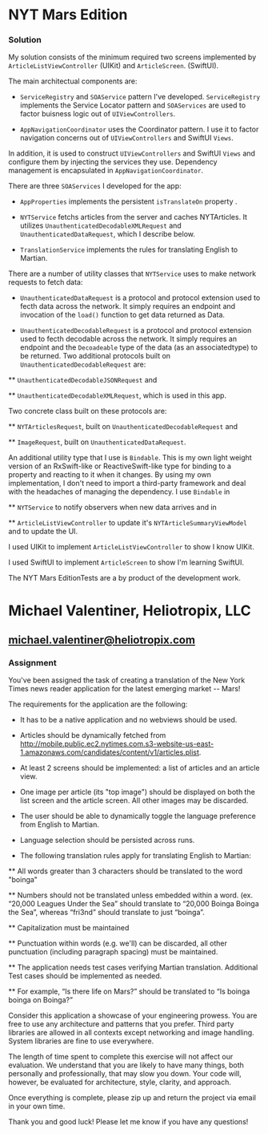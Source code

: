 #  NYT Mars Edition

### Solution

My solution consists of the minimum required two screens implemented by `ArticleListViewController` (UIKit) and `ArticleScreen`. (SwiftUI).

The main architectual components are:

* `ServiceRegistry` and `SOAService` pattern I've developed. `ServiceRegistry` implements the Service Locator pattern and `SOAServices` are used to 
factor buisness logic out of `UIViewControllers`.

* `AppNavigationCoordinator` uses the Coordinator pattern. I use it to factor navigation concerns out of `UIViewControllers` and SwiftUI `Views`.

In addition, it is used to construct `UIViewControllers` and SwiftUI `Views` and configure them by injecting the services they use. Dependency management
is encapsulated in `AppNavigationCoordinator`.

There are three `SOAServices` I developed for the app:

* `AppProperties` implements the persistent `isTranslateOn` property .

* `NYTService`  fetchs articles from the server and caches NYTArticles. It utilizes `UnauthenticatedDecodableXMLRequest` and
`UnauthenticatedDataRequest`, which I describe below.

* `TranslationService` implements the rules for translating English to Martian.

There are a number of utility classes that `NYTService` uses to make network requests to fetch data:

* `UnauthenticatedDataRequest` is a protocol and protocol extension used to fecth data across the network. It simply requires an endpoint and
invocation of the `load()` function to get data returned as Data.

* `UnauthenticatedDecodableRequest` is a protocol and protocol extension used to fecth decodable  across the network. It simply requires
an endpoint and the `Decoadeable` type of the data (as an associatedtype) to be returned. Two additional protocols built on `UnauthenticatedDecodableRequest` are:

** `UnauthenticatedDecodableJSONRequest` and

** `UnauthenticatedDecodableXMLRequest`, which is used in this app.

Two concrete class built on these protocols are:

** `NYTArticlesRequest`, built on `UnauthenticatedDecodableRequest` and 

** `ImageRequest`, built on `UnauthenticatedDataRequest`. 

An additional utility type that I use is `Bindable`.  This is my own light weight version of an RxSwift-like or ReactiveSwift-like type for binding to a property
and reacting to it when it changes. By using my own implementation, I don't need to import a third-party framework and deal with the headaches
of managing the dependency. I use `Bindable` in 

** `NYTService` to notify observers when new data arrives and in

** `ArticleListViewController` to update it's `NYTArticleSummaryViewModel` and to update the UI.

I used UIKit to implement  `ArticleListViewController` to show I know UIKit.

I used SwiftUI to implement `ArticleScreen` to show I'm learning SwiftUI.

The NYT Mars EditionTests are a by product of the development work.

# Michael Valentiner, Heliotropix, LLC
## michael.valentiner@heliotropix.com

### Assignment

You've been assigned the task of creating a translation of the New York Times news reader application for the latest emerging market -- Mars!

The requirements for the application are the following:

* It has to be a native application and no webviews should be used.

* Articles should be dynamically fetched from  http://mobile.public.ec2.nytimes.com.s3-website-us-east-1.amazonaws.com/candidates/content/v1/articles.plist.

* At least 2 screens should be implemented: a list of articles and an article view. 

* One image per article (its "top image") should be displayed on both the list screen and the article screen. All other images may be discarded.

* The user should be able to dynamically toggle the language preference from English to Martian.

* Language selection should be persisted across runs.

* The following translation rules apply for translating English to Martian:

** All words greater than 3 characters should be translated to the word "boinga"

** Numbers should not be translated unless embedded within a word. (ex. “20,000 Leagues Under the Sea” should translate to “20,000 Boinga Boinga the Sea”, whereas “fri3nd” should translate to just “boinga”.

** Capitalization must be maintained

** Punctuation within words (e.g. we'll) can be discarded, all other punctuation (including paragraph spacing) must be maintained.

** The application needs test cases verifying Martian translation. Additional Test cases should be implemented as needed.

** For example, “Is there life on Mars?” should be translated to “Is boinga boinga on Boinga?”


Consider this application a showcase of your engineering prowess. You are free to use any architecture and patterns that you prefer. Third party libraries are allowed in all contexts except networking and image handling. System libraries are fine to use everywhere.


The length of time spent to complete this exercise will not affect our evaluation. We understand that you are likely to have many things, both personally and professionally, that may slow you down. Your code will, however, be evaluated for architecture, style, clarity, and approach.


Once everything is complete, please zip up and return the project via email in your own time. 


Thank you and good luck! Please let me know if you have any questions!
